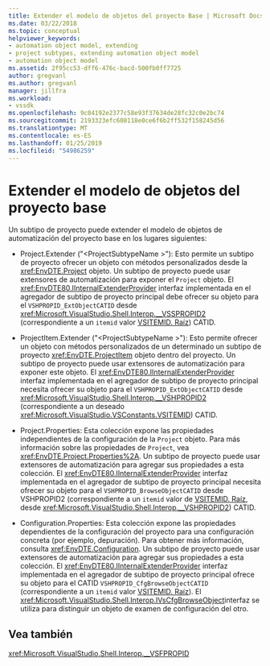 ```yaml
---
title: Extender el modelo de objetos del proyecto Base | Microsoft Docs
ms.date: 03/22/2018
ms.topic: conceptual
helpviewer_keywords:
- automation object model, extending
- project subtypes, extending automation object model
- automation object model
ms.assetid: 2f95cc53-dff6-476c-bacd-500fb0ff7725
author: gregvanl
ms.author: gregvanl
manager: jillfra
ms.workload:
- vssdk
ms.openlocfilehash: 9c04192e2377c58e93f37634de28fc32c0e2bc74
ms.sourcegitcommit: 2193323efc608118e0ce6f6b2ff532f158245d56
ms.translationtype: MT
ms.contentlocale: es-ES
ms.lasthandoff: 01/25/2019
ms.locfileid: "54986259"
---
```

# <a name="extend-the-object-model-of-the-base-project"></a>Extender el modelo de objetos del proyecto base

Un subtipo de proyecto puede extender el modelo de objetos de automatización del proyecto base en los lugares siguientes:

-   Project.Extender ("\<ProjectSubtypeName >"): Esto permite un subtipo de proyecto ofrecer un objeto con métodos personalizados desde la <xref:EnvDTE.Project> objeto. Un subtipo de proyecto puede usar extensores de automatización para exponer el `Project` objeto. El <xref:EnvDTE80.IInternalExtenderProvider> interfaz implementada en el agregador de subtipo de proyecto principal debe ofrecer su objeto para el `VSHPROPID_ExtObjectCATID` desde <xref:Microsoft.VisualStudio.Shell.Interop.__VSSPROPID2> (correspondiente a un `itemid` valor [VSITEMID. Raíz](<xref:Microsoft.VisualStudio.VSConstants.VSITEMID#Microsoft_VisualStudio_VSConstants_VSITEMID_Root>)) CATID.

-   ProjectItem.Extender ("\<ProjectSubtypeName >"): Esto permite ofrecer un objeto con métodos personalizados de un determinado un subtipo de proyecto <xref:EnvDTE.ProjectItem> objeto dentro del proyecto. Un subtipo de proyecto puede usar extensores de automatización para exponer este objeto. El <xref:EnvDTE80.IInternalExtenderProvider> interfaz implementada en el agregador de subtipo de proyecto principal necesita ofrecer su objeto para el `VSHPROPID_ExtObjectCATID` desde <xref:Microsoft.VisualStudio.Shell.Interop.__VSHPROPID2> (correspondiente a un deseado <xref:Microsoft.VisualStudio.VSConstants.VSITEMID>) CATID.

-   Project.Properties: Esta colección expone las propiedades independientes de la configuración de la `Project` objeto. Para más información sobre las propiedades de `Project`, vea <xref:EnvDTE.Project.Properties%2A>. Un subtipo de proyecto puede usar extensores de automatización para agregar sus propiedades a esta colección. El <xref:EnvDTE80.IInternalExtenderProvider> interfaz implementada en el agregador de subtipo de proyecto principal necesita ofrecer su objeto para el `VSHPROPID_BrowseObjectCATID` desde VSHPROPID2 (correspondiente a un `itemid` valor de [VSITEMID. Raíz](<xref:Microsoft.VisualStudio.VSConstants.VSITEMID#Microsoft_VisualStudio_VSConstants_VSITEMID_Root>), desde <xref:Microsoft.VisualStudio.Shell.Interop.__VSHPROPID2>) CATID.

-   Configuration.Properties: Esta colección expone las propiedades dependientes de la configuración del proyecto para una configuración concreta (por ejemplo, depuración). Para obtener más información, consulta <xref:EnvDTE.Configuration>. Un subtipo de proyecto puede usar extensores de automatización para agregar sus propiedades a esta colección. El <xref:EnvDTE80.IInternalExtenderProvider> interfaz implementada en el agregador de subtipo de proyecto principal ofrece su objeto para el CATID `VSHPROPID_CfgBrowseObjectCATID` (correspondiente a un `itemid` valor [VSITEMID. Raíz](<xref:Microsoft.VisualStudio.VSConstants.VSITEMID#Microsoft_VisualStudio_VSConstants_VSITEMID_Root>)). El <xref:Microsoft.VisualStudio.Shell.Interop.IVsCfgBrowseObject>interfaz se utiliza para distinguir un objeto de examen de configuración del otro.

## <a name="see-also"></a>Vea también

<xref:Microsoft.VisualStudio.Shell.Interop.__VSFPROPID>